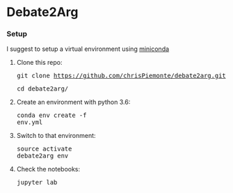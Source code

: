 # Debate2Arg

### Setup
I suggest to setup a virtual environment using [miniconda](http://conda.pydata.org/miniconda.html)

1. Clone this repo:  <pre>git clone https://github.com/chrisPiemonte/debate2arg.git</pre> <pre>cd debate2arg/</pre>

2. Create an environment with python 3.6: <pre>conda env create -f env.yml</pre>

3. Switch to that environment: <pre>source activate debate2arg_env</pre>

4. Check the notebooks: <pre>jupyter lab</pre>
